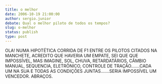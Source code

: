 ```yaml
---
title: o melhor
date: 2006-10-19 21:00:00
author: sergio.junior
debate: Qual o melhor piloto de todos os tempos?
slug: o-melhor
status: publish 
type: post
---
```


OLA!
NUMA HIPOTÉTICA CORRIDA DE F1 ENTRE OS PILOTOS CITADOS NA MANCHETE, ACREDITO QUE HAVERIA UM EMPATE, SEI QUE QUE IMPOSSÍVEL, MAS IMAGINE, SOL, CHUVA, RETARDATÁRIOS, CÂMBIO MANUAL, SEQUENCIA, ELETRÔNICO, CONTROLE DE TRAÇÃO.......CADA UM NA SUA E TODAS AS CONDIÇÕES JUNTAS.......SERIA IMPOSSÍVEL UM VENCEDOR.
ABRAÇOS.

